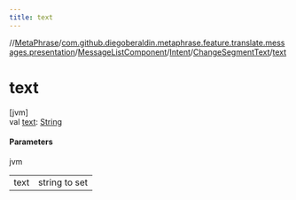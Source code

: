 ```yaml
---
title: text
---
```

//[MetaPhrase](../../../../../index.html)/[com.github.diegoberaldin.metaphrase.feature.translate.messages.presentation](../../../index.html)/[MessageListComponent](../../index.html)/[Intent](../index.html)/[ChangeSegmentText](index.html)/[text](text.html)



# text



[jvm]\
val [text](text.html): [String](https://kotlinlang.org/api/latest/jvm/stdlib/kotlin/-string/index.html)



#### Parameters


jvm

| | |
|---|---|
| text | string to set |




